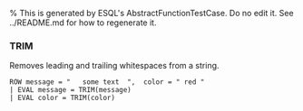 % This is generated by ESQL's AbstractFunctionTestCase. Do no edit it. See ../README.md for how to regenerate it.

### TRIM
Removes leading and trailing whitespaces from a string.

```esql
ROW message = "   some text  ",  color = " red "
| EVAL message = TRIM(message)
| EVAL color = TRIM(color)
```
